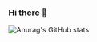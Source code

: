 ### Hi there 👋


<!--![Top Langs](https://github-readme-stats.vercel.app/api/top-langs/?username=lelandlib&hide=javascript,html&layout=compact))-->


![Anurag's GitHub stats](https://github-readme-stats.vercel.app/api?username=lelandlib&count_private=true&show_icons=true&theme=gotham)


<!--
**lelandlib/lelandlib** is a ✨ _special_ ✨ repository because its `README.md` (this file) appears on your GitHub profile.

Here are some ideas to get you started:

- 🔭 I’m currently working on ...
- 🌱 I’m currently learning ...
- 👯 I’m looking to collaborate on ...
- 🤔 I’m looking for help with ...
- 💬 Ask me about ...
- 📫 How to reach me: ...
- 😄 Pronouns: ...
- ⚡ Fun fact: ...
-->
</div>

